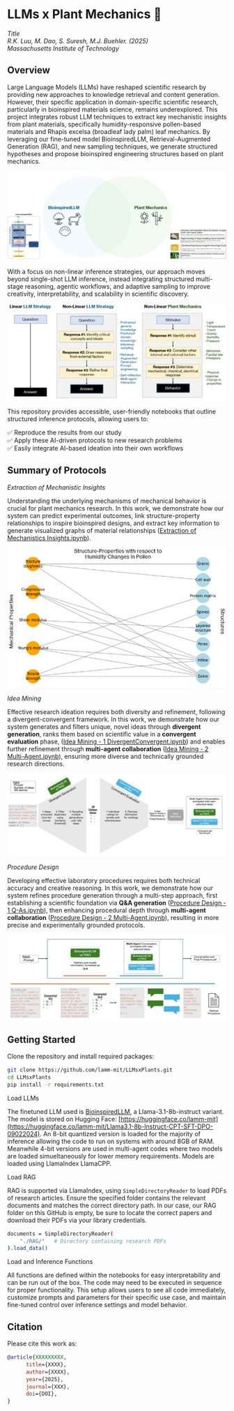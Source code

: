 # LLMs x Plant Mechanics 🌱
*Title* <br>
*R.K. Luu, M. Dao, S. Suresh, M.J. Buehler. (2025)*<br>
*Massachusetts Institute of Technology*

## Overview 
Large Language Models (LLMs) have reshaped scientific research by providing new approaches to knowledge retrieval and content generation. However, their specific application in domain-specific scientific research, particularly in bioinspired materials science, remains underexplored. This project integrates robust LLM techniques to extract key mechanistic insights from plant materials, specifically humidity-responsive pollen-based materials and Rhapis excelsa (broadleaf lady palm) leaf mechanics. By leveraging our fine-tuned model BioinspiredLLM, Retrieval-Augmented Generation (RAG), and new sampling techniques, we generate structured hypotheses and propose bioinspired engineering structures based on plant mechanics.

![Alt Text](images/overview.png)

With a focus on non-linear inference strategies, our approach moves beyond single-shot LLM inference, instead integrating structured multi-stage reasoning, agentic workflows, and adaptive sampling to improve creativity, interpretability, and scalability in scientific discovery.

![Alt Text](images/linearvsnonlinear.png)

This repository provides accessible, user-friendly notebooks that outline structured inference protocols, allowing users to:<br>

✅ Reproduce the results from our study<br>
✅ Apply these AI-driven protocols to new research problems<br>
✅ Easily integrate AI-based ideation into their own workflows<br>

## Summary of Protocols

*Extraction of Mechanistic Insights*<br>

Understanding the underlying mechanisms of mechanical behavior is crucial for plant mechanics research. In this work, we demonstrate how our system can predict experimental outcomes, link structure-property relationships to inspire bioinspired designs, and extract key information to generate visualized graphs of material relationships ([Extraction of Mechanistics Insights.ipynb](Extraction%20of%20Mechanistic%20Insights.ipynb)).

![Alt Text](images/graphgeneration.png)

*Idea Mining*<br>

Effective research ideation requires both diversity and refinement, following a divergent-convergent framework. In this work, we demonstrate how our system generates and filters unique, novel ideas through **divergent generation**, ranks them based on scientific value in a **convergent evaluation** phase, ([Idea Mining - 1 DivergentConvergent.ipynb](Idea%20Mining%20-%201%20DivergentConvergent.ipynb)) and enables further refinement through **multi-agent collaboration** ([Idea Mining - 2 Multi-Agent.ipynb](Idea%20Mining%20-%202%20Multi-Agent.ipynb)), ensuring more diverse and technically grounded research directions.

![Alt Text](images/ideamining.png)

*Procedure Design*<br>

Developing effective laboratory procedures requires both technical accuracy and creative reasoning. In this work, we demonstrate how our system refines procedure generation through a multi-step approach, first establishing a scientific foundation via **Q&A generation** ([Procedure Design - 1 Q-As.ipynb](Procedure%20Design%20-%201%20Q-As.ipynb)), then enhancing procedural depth through **multi-agent collaboration** ([Procedure Design - 2 Multi-Agent.ipynb](Procedure%20Design%20-%202%20Multi-Agent.ipynb)), resulting in more precise and experimentally grounded protocols.

![Alt Text](images/proceduredesign.png)

## Getting Started

Clone the repository and install required packages:

```bash
git clone https://github.com/lamm-mit/LLMsxPlants.git
cd LLMsxPlants
pip install -r requirements.txt
```
Load LLMs<br>

The finetuned LLM used is [BioinspiredLLM](https://doi.org/10.1002/advs.202306724), a Llama-3.1-8b-instruct variant. The model is stored on Hugging Face: [https://huggingface.co/lamm-mit](https://huggingface.co/lamm-mit/Llama3.1-8b-Instruct-CPT-SFT-DPO-09022024). An 8-bit quantized version is loaded for the majority of inference allowing the code to run on systems with around 8GB of RAM. Meanwhile 4-bit versions are used in multi-agent codes where two models are loaded simueltaneously for lower memory requirements. Models are loaded using LlamaIndex LlamaCPP.<br>

Load RAG<br>

RAG is supported via LlamaIndex, using `SimpleDirectoryReader` to load PDFs of research articles. Ensure the specified folder contains the relevant documents and matches the correct directory path. In our case, our RAG folder on this GitHub is empty, be sure to locate the correct papers and download their PDFs via your library credentials. 

```bash
documents = SimpleDirectoryReader(
    "./RAG/"   # Directory containing research PDFs
).load_data()
```
Load and Inference Functions<br>

All functions are defined within the notebooks for easy interpretability and can be run out of the box. The code may need to be executed in sequence for proper functionality. This setup allows users to see all code immediately, customize prompts and parameters for their specific use case, and maintain fine-tuned control over inference settings and model behavior.

## Citation
Please cite this work as: 

```bibtex
@article{XXXXXXXXX,
      title={XXXX},
      author={XXXX},
      year={2025},
      journal={XXX},
      doi={DOI},
}

